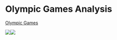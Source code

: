 
# Olympic Games Analysis

[Olympic Games](https://public.tableau.com/views/OlympicgamesAnalysis/Olympicgames?:language=en-US&publish=yes&:display_count=n&:origin=viz_share_link)

![](https://user-images.githubusercontent.com/72204250/129838032-344d42d3-9625-43a0-ad73-fa8b3fab2e79.png)![](https://user-images.githubusercontent.com/72204250/129838028-42b46a39-5401-4446-9d22-4240ec53c40b.jpg)




